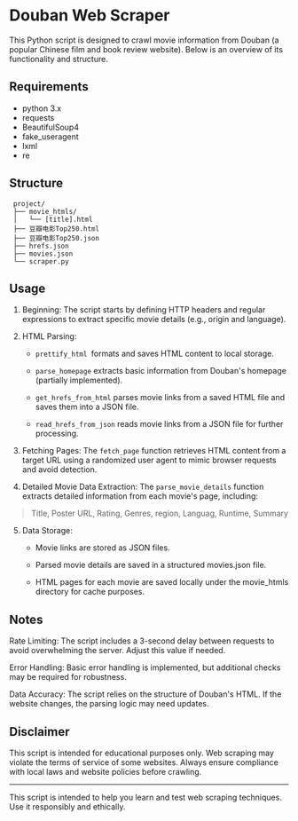 # Douban Web Scraper

This Python script is designed to crawl movie information from Douban (a popular Chinese film and book review website). Below is an overview of its functionality and structure.

## Requirements

- python 3.x
- requests
- BeautifulSoup4
- fake_useragent
- lxml
- re

## Structure

```
 project/
 ├── movie_htmls/
 │   └── [title].html
 ├── 豆瓣电影Top250.html
 ├── 豆瓣电影Top250.json
 ├── hrefs.json
 ├── movies.json
 └── scraper.py
```

## Usage

1. Beginning:
   The script starts by defining HTTP headers and regular expressions to extract specific movie details (e.g., origin and language).

2. HTML Parsing:
   
   - `prettify_html `formats and saves HTML content to local storage.
   
   - `parse_homepage` extracts basic information from Douban's homepage (partially implemented).
   
   - `get_hrefs_from_html` parses movie links from a saved HTML file and saves them into a JSON file.
   
   - `read_hrefs_from_json` reads movie links from a JSON file for further processing.

3. Fetching Pages:
   The `fetch_page` function retrieves HTML content from a target URL using a randomized user agent to mimic browser requests and avoid detection.

4. Detailed Movie Data Extraction:
   The `parse_movie_details` function extracts detailed information from each movie's page, including:

> Title,  Poster URL,  Rating,  Genres,  region,  Languag,  Runtime,  Summary

5. Data Storage:
   
   - Movie links are stored as JSON files.
   
   - Parsed movie details are saved in a structured movies.json file.
   
   - HTML pages for each movie are saved locally under the movie_htmls directory for cache purposes.

## Notes

Rate Limiting: The script includes a 3-second delay between requests to avoid overwhelming the server. Adjust this value if needed.

Error Handling: Basic error handling is implemented, but additional checks may be required for robustness.

Data Accuracy: The script relies on the structure of Douban's HTML. If the website changes, the parsing logic may need updates. 

## Disclaimer

This script is intended for educational purposes only. Web scraping may violate the terms of service of some websites. Always ensure compliance with local laws and website policies before crawling.

---

This script is intended to help you learn and test web scraping techniques. Use it responsibly and ethically.
